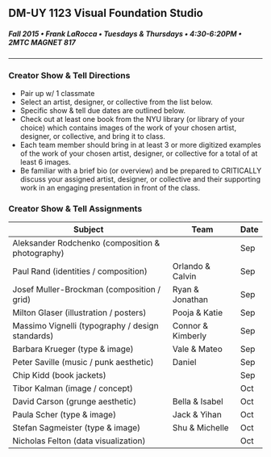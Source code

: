 ## DM-UY 1123 Visual Foundation Studio
##### Fall 2015 • Frank LaRocca • Tuesdays & Thursdays • 4:30-6:20PM • 2MTC MAGNET 817 

---

### Creator Show & Tell Directions
* Pair up w/ 1 classmate
* Select an artist, designer, or collective from the list below.
* Specific show & tell due dates are outlined below.
* Check out at least one book from the NYU library (or library of your choice) which contains images of the work of your chosen artist, designer, or collective, and bring it to class. 
* Each team member should bring in at least 3 or more digitized examples of the work of your chosen artist, designer, or collective for a total of at least 6 images.
* Be familiar with a brief bio (or overview) and be prepared to CRITICALLY discuss your assigned artist, designer, or collective and their supporting work in an engaging presentation in front of the class. 

### Creator Show & Tell Assignments

Subject | Team | Date
--- | --- | ---
Aleksander Rodchenko (composition & photography) | | Sep 
Paul Rand (identities / composition) | Orlando & Calvin | Sep 
Josef Muller-Brockman (composition / grid) |Ryan & Jonathan | Sep 
Milton Glaser (illustration / posters) | Pooja & Katie | Sep 
Massimo Vignelli (typography / design standards) | Connor & Kimberly | Sep
Barbara Krueger (type & image) | Vale & Mateo  |  Sep 
Peter Saville (music / punk aesthetic) | Daniel | Sep 
Chip Kidd (book jackets)  |  | Sep 
Tibor Kalman (image / concept) | | Oct 
David Carson (grunge aesthetic) | Bella & Isabel | Oct 
Paula Scher (type & image) | Jack & Yihan | Oct 
Stefan Sagmeister (type & image) | Shu & Michelle | Oct 
Nicholas Felton (data visualization) |  | Oct 


